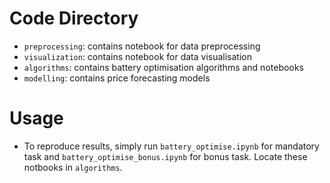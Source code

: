 # Code Directory
- `preprocessing`: contains notebook for data preprocessing
- `visualization`: contains notebook for data visualisation
- `algorithms`: contains battery optimisation algorithms and notebooks
- `modelling`: contains price forecasting models

# Usage
- To reproduce results, simply run `battery_optimise.ipynb` for mandatory task and `battery_optimise_bonus.ipynb` for bonus task. Locate these notbooks in `algorithms`.